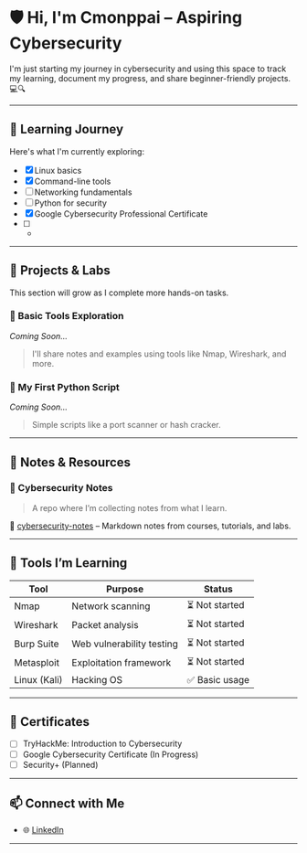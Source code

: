 # 🛡️ Hi, I'm Cmonppai – Aspiring Cybersecurity

I'm just starting my journey in cybersecurity and using this space to track my learning, document my progress, and share beginner-friendly projects. 💻🔍

---

## 📘 Learning Journey

Here's what I'm currently exploring:

- [x] Linux basics
- [x] Command-line tools
- [ ] Networking fundamentals
- [ ] Python for security
- [x] Google Cybersecurity Professional Certificate
- [ ] -
---

## 📂 Projects & Labs

This section will grow as I complete more hands-on tasks.

### 🔹 Basic Tools Exploration
*Coming Soon...*
> I'll share notes and examples using tools like Nmap, Wireshark, and more.

### 🔹 My First Python Script
*Coming Soon...*
> Simple scripts like a port scanner or hash cracker.

---

## 🧠 Notes & Resources

### 🧾 Cybersecurity Notes
> A repo where I’m collecting notes from what I learn.

🔗 [cybersecurity-notes](https://github.com/cmonpapi/cybersecurity-notes) – Markdown notes from courses, tutorials, and labs.

---

## 🔧 Tools I’m Learning

| Tool         | Purpose                  | Status     |
|--------------|---------------------------|------------|
| Nmap         | Network scanning          | ⏳ Not started |
| Wireshark    | Packet analysis           | ⏳ Not started |
| Burp Suite   | Web vulnerability testing | ⏳ Not started |
| Metasploit   | Exploitation framework    | ⏳ Not started |
| Linux (Kali) | Hacking OS                | ✅ Basic usage |

---

## 📜 Certificates

- [ ] TryHackMe: Introduction to Cybersecurity
- [ ] Google Cybersecurity Certificate (In Progress)
- [ ] Security+ (Planned)

---

## 📫 Connect with Me
- 🌐 [LinkedIn](www.linkedin.com/in/simon-koppen-87b444296)

---

